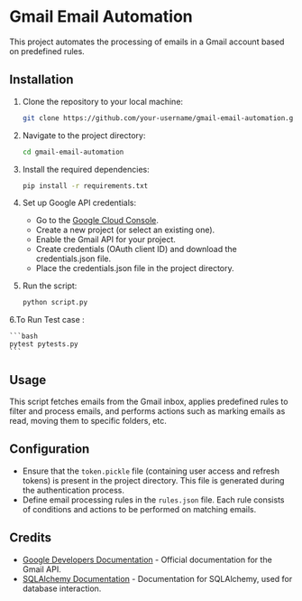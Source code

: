 # Gmail Email Automation

This project automates the processing of emails in a Gmail account based on predefined rules.

## Installation

1. Clone the repository to your local machine:

    ```bash
    git clone https://github.com/your-username/gmail-email-automation.git
    ```

2. Navigate to the project directory:

    ```bash
    cd gmail-email-automation
    ```

3. Install the required dependencies:

    ```bash
    pip install -r requirements.txt
    ```

4. Set up Google API credentials:
   
   - Go to the [Google Cloud Console](https://console.cloud.google.com/).
   - Create a new project (or select an existing one).
   - Enable the Gmail API for your project.
   - Create credentials (OAuth client ID) and download the credentials.json file.
   - Place the credentials.json file in the project directory.

5. Run the script:

    ```bash
    python script.py
    ```
6.To Run Test case :

    ```bash
    pytest pytests.py
    ```

## Usage

This script fetches emails from the Gmail inbox, applies predefined rules to filter and process emails, and performs actions such as marking emails as read, moving them to specific folders, etc.

## Configuration

- Ensure that the `token.pickle` file (containing user access and refresh tokens) is present in the project directory. This file is generated during the authentication process.
- Define email processing rules in the `rules.json` file. Each rule consists of conditions and actions to be performed on matching emails.


## Credits

- [Google Developers Documentation](https://developers.google.com/gmail/api) - Official documentation for the Gmail API.
- [SQLAlchemy Documentation](https://docs.sqlalchemy.org/en/14/) - Documentation for SQLAlchemy, used for database interaction.
